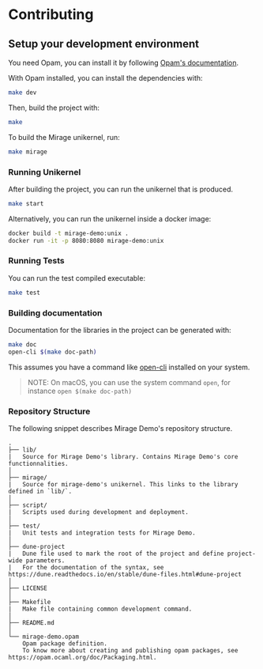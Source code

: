 # Contributing

## Setup your development environment

You need Opam, you can install it by following [Opam's documentation](https://opam.ocaml.org/doc/Install.html).

With Opam installed, you can install the dependencies with:

```bash
make dev
```

Then, build the project with:

```bash
make
```

To build the Mirage unikernel, run:

```bash
make mirage
```

### Running Unikernel

After building the project, you can run the unikernel that is produced.


```bash
make start
```

Alternatively, you can run the unikernel inside a docker image:

```bash
docker build -t mirage-demo:unix .
docker run -it -p 8080:8080 mirage-demo:unix
```

### Running Tests

You can run the test compiled executable:


```bash
make test
```

### Building documentation

Documentation for the libraries in the project can be generated with:

```bash
make doc
open-cli $(make doc-path)
```

This assumes you have a command like [open-cli](https://github.com/sindresorhus/open-cli) installed on your system.

> NOTE: On macOS, you can use the system command `open`, for instance `open $(make doc-path)`

### Repository Structure

The following snippet describes Mirage Demo's repository structure.

```text
.
├── lib/
|   Source for Mirage Demo's library. Contains Mirage Demo's core functionnalities.
│
├── mirage/
|   Source for mirage-demo's unikernel. This links to the library defined in `lib/`.
│
├── script/
|   Scripts used during development and deployment.
│
├── test/
|   Unit tests and integration tests for Mirage Demo.
│
├── dune-project
|   Dune file used to mark the root of the project and define project-wide parameters.
|   For the documentation of the syntax, see https://dune.readthedocs.io/en/stable/dune-files.html#dune-project
│
├── LICENSE
│
├── Makefile
|   Make file containing common development command.
│
├── README.md
│
└── mirage-demo.opam
    Opam package definition.
    To know more about creating and publishing opam packages, see https://opam.ocaml.org/doc/Packaging.html.
```
